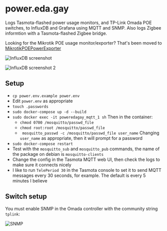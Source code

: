 # power.eda.gay

Logs Tasmota-flashed power usage monitors, and TP-Link Omada POE switches, to InfluxDB and Grafana using MQTT and SNMP.
Also logs Zigbee informtion with a Tasmota-flashed Zigbee bridge.

Looking for the Mikrotik POE usage monitor/exporter? That's been moved to [MikrotikPOEPowerExporter](https://github.com/jwansek/MikrotikPOEPowerExporter)

![InfluxDB screenshot](https://pbs.twimg.com/media/F_U75tVXwAA5QfG?format=jpg&name=medium)

![InfluxDB screenshot 2](https://i.imgur.com/B1J0j4O.png)

## Setup

- `cp power.env.example power.env`
- Edit `power.env` as appropriate
- `touch .passwords`
- `sudo docker-compose up -d --build`
- `sudo docker exec -it poweredagay_mqtt_1 sh` Then in the container:
    - `chmod 0700 /mosquitto/passwd_file`
    - `chmod root:root /mosquitto/passwd_file`
    - ` mosquitto_passwd -c /mosquitto/passwd_file user_name` Changing `user_name` as appropriate, then it will prompt for a password
- `sudo docker-compose restart`
- Test with the `mosquitto_sub` and `mosquitto_pub` commands, the name of the package on debian is `mosquitto-clients`
- Change the config in the Tasmota MQTT web UI, then check the logs to make sure it connects nicely
- I like to run `TelePeriod 30` in the Tasmota console to set it to send MQTT messages every 30 seconds, for example. The default is every 5 minutes I believe 

## Switch setup

You must enable SNMP in the Omada controller with the community string `tplink`:

![SNMP](https://i.imgur.com/bWUGPQO.png)
